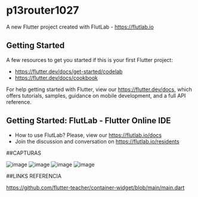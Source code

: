 # p13router1027

A new Flutter project created with FlutLab - https://flutlab.io

## Getting Started

A few resources to get you started if this is your first Flutter project:

- https://flutter.dev/docs/get-started/codelab
- https://flutter.dev/docs/cookbook

For help getting started with Flutter, view our
https://flutter.dev/docs, which offers tutorials,
samples, guidance on mobile development, and a full API reference.

## Getting Started: FlutLab - Flutter Online IDE

- How to use FlutLab? Please, view our https://flutlab.io/docs
- Join the discussion and conversation on https://flutlab.io/residents

##CAPTURAS

![image](https://github.com/SanchezB128/p15_rutav2_1027/assets/143743573/1fae59c8-0ddc-4da2-8858-27232a5b02f4)
![image](https://github.com/SanchezB128/p15_rutav2_1027/assets/143743573/2a61b13e-1f73-42ec-b5f1-973ca8f52fac)
![image](https://github.com/SanchezB128/p15_rutav2_1027/assets/143743573/1389bb42-18b4-4c1f-bb58-0840992bb611)
![image](https://github.com/SanchezB128/p15_rutav2_1027/assets/143743573/481471d3-5a1b-44e6-a5a5-82a765726a60)

##LINKS REFERENCIA

https://github.com/flutter-teacher/container-widget/blob/main/main.dart
